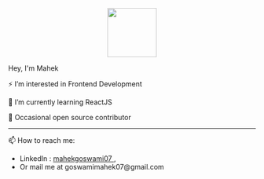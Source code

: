 <div id="header" align="center">
  <img src="https://media.giphy.com/media/M9gbBd9nbDrOTu1Mqx/giphy.gif" width="100"/>
</div>

Hey, I'm Mahek 

⚡ I’m interested in Frontend Development

🌱 I’m currently learning ReactJS

👀 Occasional open source contributor
  
---

📫 How to reach me:
<ul>
  <li>LinkedIn : <a href="https://www.linkedin.com/in/mahekgoswami07/"> mahekgoswami07 </a> , </li>
  <li>Or mail me at goswamimahek07@gmail.com</li>
</ul>

